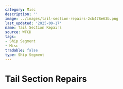 ```yaml
---
category: Misc
description: ''
image: ../images/tail-section-repairs-2cb478e63b.png
last_updated: '2025-09-17'
name: Tail Section Repairs
source: WFCD
tags:
- Ship Segment
- Misc
tradable: false
type: Ship Segment
---
```


# Tail Section Repairs

